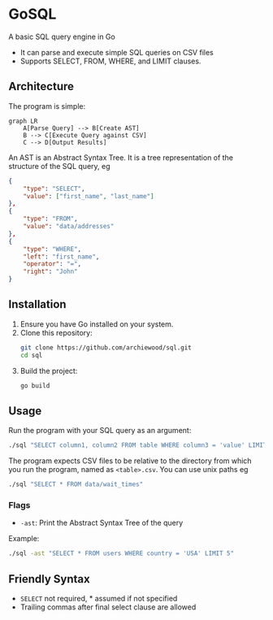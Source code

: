 # GoSQL

A basic SQL query engine in Go 
- It can parse and execute simple SQL queries on CSV files
- Supports SELECT, FROM, WHERE, and LIMIT clauses.

## Architecture

The program is simple:
```mermaid
graph LR
    A[Parse Query] --> B[Create AST]
    B --> C[Execute Query against CSV]
    C --> D[Output Results]
```

An AST is an Abstract Syntax Tree. It is a tree representation of the structure of the SQL query, eg

```json
{
    "type": "SELECT",
    "value": ["first_name", "last_name"]
},
{
    "type": "FROM",
    "value": "data/addresses"
},
{
    "type": "WHERE",
    "left": "first_name",
    "operator": "=",
    "right": "John"
}
```


## Installation

1. Ensure you have Go installed on your system.
2. Clone this repository:
   ```bash
   git clone https://github.com/archiewood/sql.git
   cd sql
   ```
3. Build the project:
   ```bash
   go build
   ```

## Usage

Run the program with your SQL query as an argument:

```bash
./sql "SELECT column1, column2 FROM table WHERE column3 = 'value' LIMIT 10"
```

The program expects CSV files to be relative to the directory from which you run the program, named as `<table>.csv`. You can use unix paths eg 

```bash
./sql "SELECT * FROM data/wait_times"
```

### Flags

- `-ast`: Print the Abstract Syntax Tree of the query

Example:
```bash
./sql -ast "SELECT * FROM users WHERE country = 'USA' LIMIT 5"
```

## Friendly Syntax
- `SELECT` not required, * assumed if not specified
- Trailing commas after final select clause are allowed